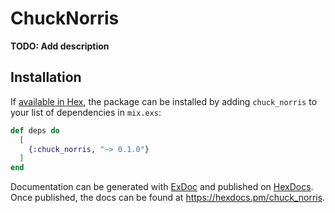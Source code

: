 # ChuckNorris

**TODO: Add description**

## Installation

If [available in Hex](https://hex.pm/docs/publish), the package can be installed
by adding `chuck_norris` to your list of dependencies in `mix.exs`:

```elixir
def deps do
  [
    {:chuck_norris, "~> 0.1.0"}
  ]
end
```

Documentation can be generated with [ExDoc](https://github.com/elixir-lang/ex_doc)
and published on [HexDocs](https://hexdocs.pm). Once published, the docs can
be found at <https://hexdocs.pm/chuck_norris>.

